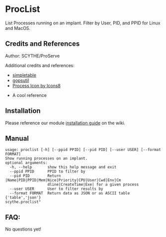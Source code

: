 # ProcList

List Processes running on an implant. Filter by User, PID, and PPID for Linux and MacOS. 

## Credits and References

Author: SCYTHE/ProServe

Additional credits and references:

- [simpletable](github.com/alexeyco/simpletable)
- [gopsutil](github.com/shirou/gopsutil/process)
- [Process Icon by Icons8](https://icons8.com)
* A cool reference

## Installation

Please reference our module [installation guide](https://github.com/scythe-io/community-modules/wiki) on the wiki.

##  Manual

```
usage: proclist [-h] [--ppid PPID] [--pid PID] [--user USER] [--format FORMAT]
Show running processes on an implant.
optional arguments:
  -h, --help       show this help message and exit
  --ppid PPID      PPID to filter by
  --pid PID        Return |Name|PID|PPID|Mem|Nice|Priority|CPU|User|Cwd|Env|Cm
                   dline|CreateTime|Exe| for a given process
  --user USER      User to filter results by
  --format FORMAT  Return data as JSON or as ASCII table {'table','json'}
scythe.proclist"
```

## FAQ:

No questions yet!

